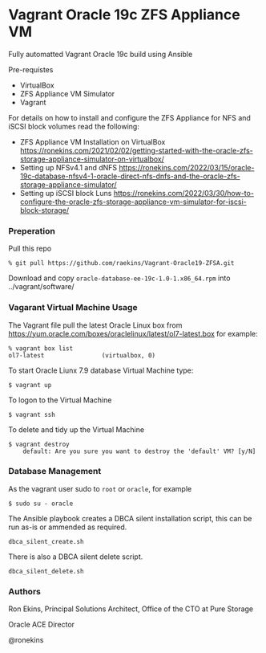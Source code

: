 # Vagrant Oracle 19c ZFS Appliance VM
Fully automatted Vagrant Oracle 19c build using Ansible

Pre-requistes
- VirtualBox
- ZFS Appliance VM Simulator
- Vagrant

For details on how to install and configure the ZFS Appliance for NFS and iSCSI block volumes read the following:
- ZFS Appliance VM Installation on VirtualBox https://ronekins.com/2021/02/02/getting-started-with-the-oracle-zfs-storage-appliance-simulator-on-virtualbox/ 
- Setting up NFSv4.1 and dNFS https://ronekins.com/2022/03/15/oracle-19c-database-nfsv4-1-oracle-direct-nfs-dnfs-and-the-oracle-zfs-storage-appliance-simulator/
- Setting up iSCSI block Luns https://ronekins.com/2022/03/30/how-to-configure-the-oracle-zfs-storage-appliance-vm-simulator-for-iscsi-block-storage/ 

### Preperation
Pull this repo
```
% git pull https://github.com/raekins/Vagrant-Oracle19-ZFSA.git
```
Download and copy `oracle-database-ee-19c-1.0-1.x86_64.rpm` into ../vagrant/software/

### Vagarant Virtual Machine Usage
The Vagrant file pull the latest Oracle Linux box from https://yum.oracle.com/boxes/oraclelinux/latest/ol7-latest.box for example:
```
% vagrant box list
ol7-latest                (virtualbox, 0)
```
To start Oracle Liunx 7.9 database Virtual Machine type:
```
$ vagrant up
```
To logon to the Virtual Machine
```
$ vagrant ssh
```
To delete and tidy up the Virtual Machine
```
$ vagrant destroy
    default: Are you sure you want to destroy the 'default' VM? [y/N] 
```
### Database Management
As the vagrant user sudo to `root` or `oracle`, for example
```
$ sudo su - oracle
```
The Ansible playbook creates a DBCA silent installation script, this can be run as-is or ammended as required.
```
dbca_silent_create.sh
```
There is also a DBCA silent delete script.
```
dbca_silent_delete.sh
```
### Authors
Ron Ekins, Principal Solutions Architect, Office of the CTO at Pure Storage

Oracle ACE Director

@ronekins
